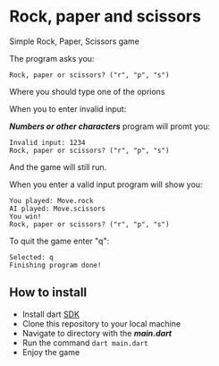 # Rock, paper and scissors 

Simple Rock, Paper, Scissors game

The program asks you:

```
Rock, paper or scissors? ("r", "p", "s")
```

Where you should type one of the oprions

When you to enter invalid input:

***Numbers or other characters*** program will promt you:

```
Invalid input: 1234
Rock, paper or scissors? ("r", "p", "s")
```

And the game will still run.

When you enter a valid input program will show you:

```
You played: Move.rock
AI played: Move.scissors
You win!
Rock, paper or scissors? ("r", "p", "s")
```


To quit the game enter "q":

```
Selected: q
Finishing program done!
```


## How to install

- Install dart [SDK](https://dart.dev/get-dart)
- Clone this repository to your local machine
- Navigate to directory with the ***main.dart***
- Run the command `dart main.dart`
- Enjoy the game



